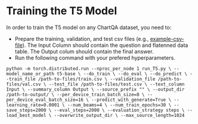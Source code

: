 
# Training the T5 Model

In order to train the T5 model on any ChartQA dataset, you need to: 
* Prepare the training, validation, and test csv files (e.g., [example-csv-file](https://github.com/vis-nlp/ChartQA/blob/main/Figures%20and%20Examples/T5%20and%20VL-T5%20Input%20File%20Examples.csv)). The Input Column should contain the question and flatenned data table. The Output colum should contain the final answer. 
* Run the following command with your prefered hyperparameters.

`python -m torch.distributed.run --nproc_per_node 1 run_T5.py \
--model_name_or_path t5-base \
--do_train \
--do_eval \
--do_predict \
--train_file /path-to-files/train.csv \
--validation_file /path-to-files/val.csv \
--test_file /path-to-files/test.csv \
--text_column Input \
--summary_column Output \
--source_prefix "" \
--output_dir /path-to-output/ \
--per_device_train_batch_size=8 \
--per_device_eval_batch_size=16 \
--predict_with_generate=True \
--learning_rate=0.0001 \
--num_beams=4 \
--num_train_epochs=30 \
--save_steps=2000 \
--eval_steps=2000 \
--evaluation_strategy steps \
--load_best_model \
--overwrite_output_dir \
--max_source_length=1024`
